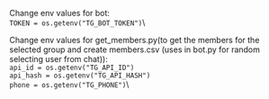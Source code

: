 Change env values for bot:\
```TOKEN = os.getenv("TG_BOT_TOKEN")```\

Change env values for get_members.py(to get the members for the selected group and create members.csv (uses in bot.py for random selecting user from chat)):\
```api_id = os.getenv("TG_API_ID")```\
```api_hash = os.getenv("TG_API_HASH")```\
```phone = os.getenv("TG_PHONE")```\
